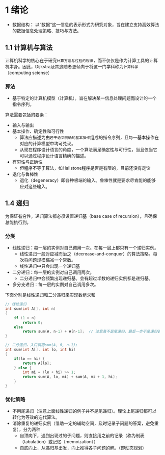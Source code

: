 # 1 绪论

- 数据结构： 以”数据“这一信息的表示形式为研究对象，旨在建立支持高效算法的数据信息处理策略、技巧与方法。

## 1.1 计算机与算法

计算机科学的核心在于研究`计算方法与过程的规律`，而不仅仅是作为计算工具的计算机本身。因此，Dijkstra及其追随者更倾向于将这一门学科称为`计算科学`（computing sciense）

### 算法

- 基于特定的计算机模型（计算机），旨在解决某一信息处理问题而设计的一个指令序列。

算法需要包括的要素：

- 输入与输出
- 基本操作、确定性和可行性
  - 算法应描述为由`若干语义明确的基本操作`组成的指令序列，且每一基本操作在对应的计算模型中均可兑现。
  - 从现在程序设计语言的角度，一个算法满足确定性与可行性，当且仅当它可以通过程序设计语言精确的描述。
- 有穷性与正确性
  - 但程序不等于算法，如Hailstone程序是否是有限的，目前还没有定论
- 退化与鲁棒性
  - 退化（degeneracy）即各种极端的输入。鲁棒性就是要求尽肯能的能够应对这些输入。

## 1.4 递归

为保证有穷性，递归算法都必须设置递归基（base case of recursion），且确保总能执行到。

### 分类

- 线性递归：每一层的实例对自己调用一次。在每一层上都只有一个递归实例。
  - 线性递归一般对应减而治之（decrease-and-conquer）的算法策略。每次将问题规模缩减一个常数。
  - 线性递归中只会出现一个递归基
- 二分递归：每一层的实例对自己调用两次。
  - 二分递归中会频繁出现递归基。会有超过半数的递归实例都是递归基。
- 多分支递归：每一层的实例对自己调用多次。

下面分别是线性递归和二分递归来实现数组求和

```cpp
// 线性递归
int sum(int A[], int n)
{
    if (1 > n)
        return 0;
    else
        return sum(A, n-1) + A[n-1];  // 注意着不是尾递归，最后一步不是递归调用，而是加法
}

// 二分递归，入口调用sum(A, 0, n-1);
int sum(int A[], int lo, int hi)
{
    if(lo == hi) {
        return A[lo];
    } else {
        int mi = (lo + hi) >> 1;
        return sum(A, lo, mi) + sum(A, mi + 1, hi);
    }
}
```

### 优化策略

- 不用尾递归（注意上面线性递归的例子并不是尾递归）。理论上尾递归都可以转化为等效的迭代算法。
- 消除重复的递归实例（借助一定的辅助空间，及时记录子问题的答案，避免重复），分为两种
  - 自顶向下，遇到出现过的子问题，则直接用之前的记录（称为制表（tabulation）或记忆（memoization））
  - 自底向上，从递归基出发，向上推得各子问题的解。（即动态规划）
